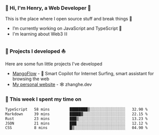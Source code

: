 <!-- [![Click to enter my website](https://github.com/zh30/zh30/assets/7930156/bb82b0df-3fb8-4136-8522-734cd2b27f6a)](https://blog.zhanghe.dev) -->

### 👋 Hi, I'm Henry, a Web Developer 🚀

This is the place where I open source stuff and break things :rofl:

- I’m currently working on JavaScript and TypeScript 🥢
- I'm learning about Web3 ⛓️

### 🔨 Projects I developed ⛵

Here are some fun little projects I've developed

- [MangoFlow](https://mangoflow.chat/) - 🥭 Smart Copilot for Internet Surfing, smart assistant for browsing the web
- [My personal website](https://zhanghe.dev) - 🕸️ zhanghe.dev

### 💪 This week I spent my time on

<!--START_SECTION:waka-->

```txt
TypeScript   58 mins         ████████▒░░░░░░░░░░░░░░░░   32.90 %
Markdown     39 mins         █████▓░░░░░░░░░░░░░░░░░░░   22.15 %
Rust         23 mins         ███▒░░░░░░░░░░░░░░░░░░░░░   13.23 %
JSON         21 mins         ███░░░░░░░░░░░░░░░░░░░░░░   12.12 %
CSS          8 mins          █▒░░░░░░░░░░░░░░░░░░░░░░░   04.90 %
```

<!--END_SECTION:waka-->
